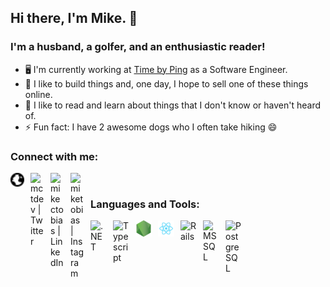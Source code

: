## Hi there, I'm Mike. 👋

### I'm a husband, a golfer, and an enthusiastic reader!

- 🖥 I'm currently working at [Time by Ping][timebyping] as a Software Engineer.
- 🔨 I like to build things and, one day, I hope to sell one of these things online.
- 📖 I like to read and learn about things that I don't know or haven't heard of.
- ⚡️ Fun fact: I have 2 awesome dogs who I often take hiking 😄

### Connect with me:

[<img style="margin-right: 10px;" align="left" alt="mikectobias.com" width="22px" src="https://raw.githubusercontent.com/iconic/open-iconic/master/svg/globe.svg" />][website]
[<img style="margin-right: 10px;" align="left" alt="mctdev | Twitter" width="22px" src="https://cdn.jsdelivr.net/npm/simple-icons@v3/icons/twitter.svg" />][twitter]
[<img style="margin-right: 10px;" align="left" alt="mikectobias | LinkedIn" width="22px" src="https://cdn.jsdelivr.net/npm/simple-icons@v3/icons/linkedin.svg" />][linkedin]
[<img style="margin-right: 10px;" align="left" alt="miketobias | Instagram" width="22px" src="https://cdn.jsdelivr.net/npm/simple-icons@v3/icons/instagram.svg" />][instagram]

<br />

### Languages and Tools:

<img style="margin-right: 10px;" align="left" alt=".NET" width="26px" src="https://upload.wikimedia.org/wikipedia/commons/thumb/a/a3/.NET_Logo.svg/2048px-.NET_Logo.svg.png" />
<img style="margin-right: 10px;" align="left" alt="Typescript" width="26px" src="https://cdn.cdnlogo.com/logos/t/96/typescript.svg">
<img style="margin-right: 10px;" align="left" alt="Node.js" width="26px" src="https://raw.githubusercontent.com/github/explore/80688e429a7d4ef2fca1e82350fe8e3517d3494d/topics/nodejs/nodejs.png" />
<img style="margin-right: 10px;" align="left" alt="React" width="26px" src="https://raw.githubusercontent.com/github/explore/80688e429a7d4ef2fca1e82350fe8e3517d3494d/topics/react/react.png" />
<img style="margin-right: 10px;" align="left" alt="Rails" width="26px" src="https://avatars.githubusercontent.com/u/4223" />
<img style="margin-right: 10px;" align="left" alt="MSSQL" width="26px" src="https://www.svgrepo.com/show/303229/microsoft-sql-server-logo.svg" />
<img style="margin-right: 10px;" align="left" alt="PostgreSQL" width="26px" src="https://cdn.iconscout.com/icon/free/png-256/postgresql-11-1175122.png" />


[timebyping]: https://www.timebyping.com
[website]: https://www.mikectobias.com
[twitter]: https://twitter.com/mctdev
[instagram]: https://instagram.com/miketobias
[linkedin]: https://linkedin.com/in/mikectobias
